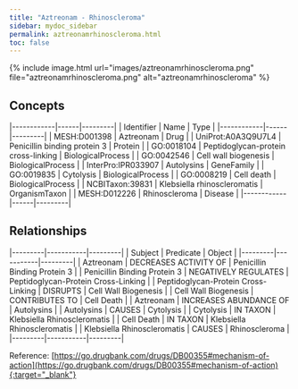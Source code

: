 ```yaml
---
title: "Aztreonam - Rhinoscleroma"
sidebar: mydoc_sidebar
permalink: aztreonamrhinoscleroma.html
toc: false 
---
```


{% include image.html url="images/aztreonamrhinoscleroma.png" file="aztreonamrhinoscleroma.png" alt="aztreonamrhinoscleroma" %}

## Concepts

|------------|------|---------|
| Identifier | Name | Type    |
|------------|------|---------|
| MESH:D001398 | Aztreonam | Drug |
| UniProt:A0A3Q9U7L4 | Penicillin binding protein 3 | Protein |
| GO:0018104 | Peptidoglycan-protein cross-linking | BiologicalProcess |
| GO:0042546 | Cell wall biogenesis | BiologicalProcess |
| InterPro:IPR033907 | Autolysins | GeneFamily |
| GO:0019835 | Cytolysis | BiologicalProcess |
| GO:0008219 | Cell death | BiologicalProcess |
| NCBITaxon:39831 | Klebsiella rhinoscleromatis | OrganismTaxon |
| MESH:D012226 | Rhinoscleroma | Disease |
|------------|------|---------|

## Relationships

|---------|-----------|---------|
| Subject | Predicate | Object  |
|---------|-----------|---------|
| Aztreonam | DECREASES ACTIVITY OF | Penicillin Binding Protein 3 |
| Penicillin Binding Protein 3 | NEGATIVELY REGULATES | Peptidoglycan-Protein Cross-Linking |
| Peptidoglycan-Protein Cross-Linking | DISRUPTS | Cell Wall Biogenesis |
| Cell Wall Biogenesis | CONTRIBUTES TO | Cell Death |
| Aztreonam | INCREASES ABUNDANCE OF | Autolysins |
| Autolysins | CAUSES | Cytolysis |
| Cytolysis | IN TAXON | Klebsiella Rhinoscleromatis |
| Cell Death | IN TAXON | Klebsiella Rhinoscleromatis |
| Klebsiella Rhinoscleromatis | CAUSES | Rhinoscleroma |
|---------|-----------|---------|

Reference: [https://go.drugbank.com/drugs/DB00355#mechanism-of-action](https://go.drugbank.com/drugs/DB00355#mechanism-of-action){:target="_blank"}